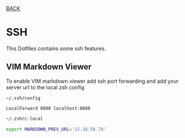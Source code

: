 
[BACK](../README.md)

# SSH

This Dotfiles contains some ssh features. 

## VIM Markdown Viewer

To enable VIM markdown viewer add ssh port forwarding and add your server url to
the local zsh config

```config
~/.ssh/config

LocalForward 8080 localhost:8080
```

```zsh
~/.zshrc-local

export MARKDOWN_PREV_URL='12.34.56.78'
```
